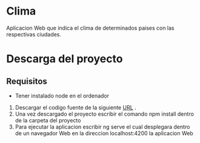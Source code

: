 # Clima

Aplicacion Web que indica el clima de determinados paises con las respectivas ciudades.


# Descarga del proyecto

## Requisitos
  * Tener instalado node en el ordenador

1. Descargar el codigo fuente de la siguiente [URL](https://github.com/CristianJ/WebApp-Clima) .
2. Una vez descargado el proyecto escribir el comando npm install dentro de la carpeta del proyecto 
3. Para ejecutar la aplicacion escribir ng serve el cual desplegara dentro de un navegador Web en la direccion localhost:4200 la aplicacion Web









